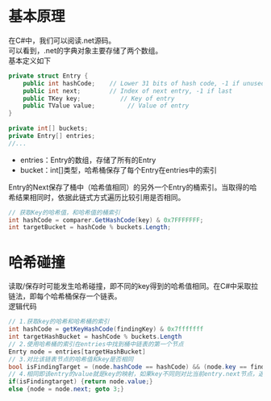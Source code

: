 # 基本原理
在C#中，我们可以阅读.net源码。  
可以看到，.net的字典对象主要存储了两个数组。  
基本定义如下
```CS
private struct Entry {
    public int hashCode;    // Lower 31 bits of hash code, -1 if unused
    public int next;        // Index of next entry, -1 if last
    public TKey key;           // Key of entry
    public TValue value;         // Value of entry
}
 
private int[] buckets;
private Entry[] entries;
//...
```
*  entries：Entry的数组，存储了所有的Entry
*  bucket：int[]类型，哈希桶保存了每个Entry在entries中的索引

Entry的Next保存了桶中（哈希值相同）的另外一个Entry的桶索引。当取得的哈希结果相同时，依据此链式方式遍历比较引用是否相同。
```CS
// 获取Key的哈希值，和哈希值的桶索引
int hashCode = comparer.GetHashCode(key) & 0x7FFFFFFF;
int targetBucket = hashCode % buckets.Length;
```
# 哈希碰撞
读取/保存时可能发生哈希碰撞，即不同的key得到的哈希值相同。在C#中采取拉链法，即每个哈希桶保存一个链表。  
逻辑代码
```CS
// 1.获取key的哈希和哈希桶的索引
int hashCode = getKeyHashCode(findingKey) & 0x7fffffff
int targetHashBucket = hashCode % buckets.Length
// 2.使用哈希桶的索引在entries中找到桶中链表的第一个节点
Enrty node = entries[targetHashBucket]
// 3.对比该链表节点的哈希值和key是否相同
bool isFindingTarget = (node.hashCode == hashCode) && (node.key == findingKey)
// 4.相同即该entry的value就是key的映射，如果key不同则对比当前entry.next节点，返回3
if(isFindingtarget) {return node.value;}
else {node = node.next; goto 3;}
```
